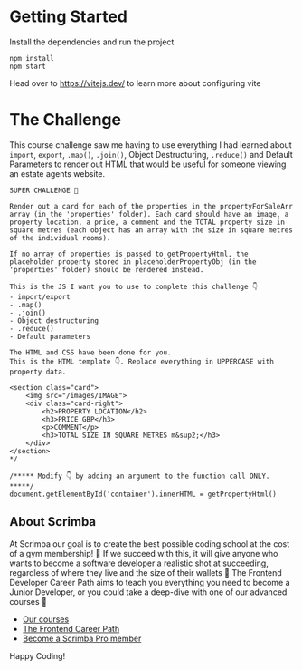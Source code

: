 # Getting Started
Install the dependencies and run the project
```
npm install
npm start
```

Head over to https://vitejs.dev/ to learn more about configuring vite

<h1>The Challenge</h1>

This course challenge saw me having to use everything I had learned about `import`, `export`, `.map()`, `.join()`, Object Destructuring, `.reduce()` and Default Parameters to render out HTML that would be useful for someone viewing an estate agents website. 


```
SUPER CHALLENGE 💪

Render out a card for each of the properties in the propertyForSaleArr array (in the 'properties' folder). Each card should have an image, a property location, a price, a comment and the TOTAL property size in square metres (each object has an array with the size in square metres of the individual rooms).

If no array of properties is passed to getPropertyHtml, the placeholder property stored in placeholderPropertyObj (in the 'properties' folder) should be rendered instead.

This is the JS I want you to use to complete this challenge 👇
- import/export
- .map()
- .join()
- Object destructuring
- .reduce()
- Default parameters

The HTML and CSS have been done for you. 
This is the HTML template 👇. Replace everything in UPPERCASE with property data.

<section class="card">
    <img src="/images/IMAGE">
    <div class="card-right">
        <h2>PROPERTY LOCATION</h2>
        <h3>PRICE GBP</h3>
        <p>COMMENT</p>
        <h3>TOTAL SIZE IN SQUARE METRES m&sup2;</h3>
    </div>
</section> 
*/

/***** Modify 👇 by adding an argument to the function call ONLY. *****/
document.getElementById('container').innerHTML = getPropertyHtml()
```





## About Scrimba

At Scrimba our goal is to create the best possible coding school at the cost of a gym membership! 💜
If we succeed with this, it will give anyone who wants to become a software developer a realistic shot at succeeding, regardless of where they live and the size of their wallets 🎉
The Frontend Developer Career Path aims to teach you everything you need to become a Junior Developer, or you could take a deep-dive with one of our advanced courses 🚀

- [Our courses](https://scrimba.com/allcourses)
- [The Frontend Career Path](https://scrimba.com/learn/frontend)
- [Become a Scrimba Pro member](https://scrimba.com/pricing)

Happy Coding!